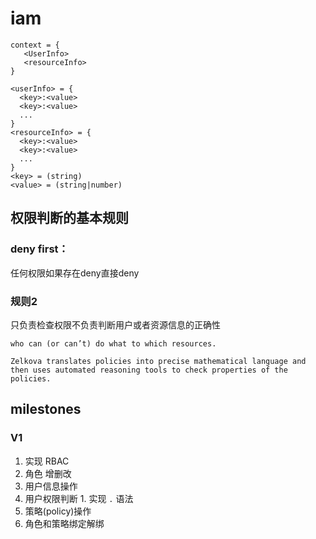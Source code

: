 # iam

```
context = {
   <UserInfo>
   <resourceInfo>
}

<userInfo> = {
  <key>:<value>
  <key>:<value>
  ...
}
<resourceInfo> = {
  <key>:<value>
  <key>:<value>
  ...
}
<key> = (string)
<value> = (string|number)

```
## 权限判断的基本规则

### deny first：
 任何权限如果存在deny直接deny
 
### 规则2 
 只负责检查权限不负责判断用户或者资源信息的正确性


```
who can (or can’t) do what to which resources.

Zelkova translates policies into precise mathematical language and then uses automated reasoning tools to check properties of the policies. 

```

## milestones
### V1
1. 实现 RBAC
  1. 角色 增删改
  2. 用户信息操作
  3. 用户权限判断
    1. 实现 `.` 语法
  4. 策略(policy)操作
  5. 角色和策略绑定解绑